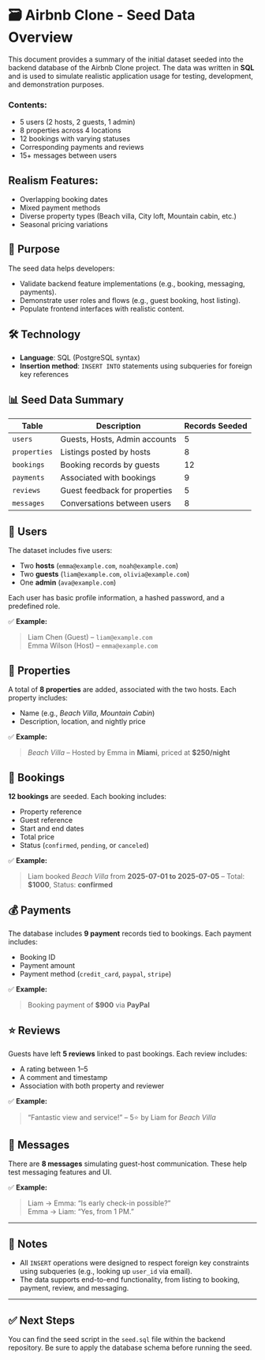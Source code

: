 # 🗃️ Airbnb Clone - Seed Data Overview

This document provides a summary of the initial dataset seeded into the backend database of the Airbnb Clone project. The data was written in **SQL** and is used to simulate realistic application usage for testing, development, and demonstration purposes.

### Contents:
- 5 users (2 hosts, 2 guests, 1 admin)
- 8 properties across 4 locations
- 12 bookings with varying statuses
- Corresponding payments and reviews
- 15+ messages between users

## Realism Features:
- Overlapping booking dates
- Mixed payment methods
- Diverse property types (Beach villa, City loft, Mountain cabin, etc.)
- Seasonal pricing variations

## 🧪 Purpose

The seed data helps developers:

- Validate backend feature implementations (e.g., booking, messaging, payments).
- Demonstrate user roles and flows (e.g., guest booking, host listing).
- Populate frontend interfaces with realistic content.

## 🛠️ Technology

- **Language**: SQL (PostgreSQL syntax)
- **Insertion method**: `INSERT INTO` statements using subqueries for foreign key references

## 📊 Seed Data Summary

| Table       | Description                      | Records Seeded |
|-------------|----------------------------------|----------------|
| `users`     | Guests, Hosts, Admin accounts    | 5              |
| `properties`| Listings posted by hosts         | 8              |
| `bookings`  | Booking records by guests        | 12             |
| `payments`  | Associated with bookings         | 9              |
| `reviews`   | Guest feedback for properties    | 5              |
| `messages`  | Conversations between users      | 8              |

## 👤 Users

The dataset includes five users:
- Two **hosts** (`emma@example.com`, `noah@example.com`)
- Two **guests** (`liam@example.com`, `olivia@example.com`)
- One **admin** (`ava@example.com`)

Each user has basic profile information, a hashed password, and a predefined role.

✅ **Example:**
> Liam Chen (Guest) – `liam@example.com`  
> Emma Wilson (Host) – `emma@example.com`

## 🏡 Properties

A total of **8 properties** are added, associated with the two hosts. Each property includes:
- Name (e.g., *Beach Villa*, *Mountain Cabin*)
- Description, location, and nightly price

✅ **Example:**
> *Beach Villa* – Hosted by Emma in **Miami**, priced at **$250/night**

## 📆 Bookings

**12 bookings** are seeded. Each booking includes:
- Property reference
- Guest reference
- Start and end dates
- Total price
- Status (`confirmed`, `pending`, or `canceled`)

✅ **Example:**
> Liam booked *Beach Villa* from **2025-07-01 to 2025-07-05** – Total: **$1000**, Status: **confirmed**

## 💰 Payments

The database includes **9 payment** records tied to bookings. Each payment includes:
- Booking ID
- Payment amount
- Payment method (`credit_card`, `paypal`, `stripe`)

✅ **Example:**
> Booking payment of **$900** via **PayPal**

## ⭐ Reviews

Guests have left **5 reviews** linked to past bookings. Each review includes:
- A rating between 1–5
- A comment and timestamp
- Association with both property and reviewer

✅ **Example:**
> “Fantastic view and service!” – 5⭐ by Liam for *Beach Villa*

## 💬 Messages

There are **8 messages** simulating guest-host communication. These help test messaging features and UI.

✅ **Example:**
> Liam → Emma: “Is early check-in possible?”  
> Emma → Liam: “Yes, from 1 PM.”

---

## 🧾 Notes

- All `INSERT` operations were designed to respect foreign key constraints using subqueries (e.g., looking up `user_id` via email).
- The data supports end-to-end functionality, from listing to booking, payment, review, and messaging.

---

## ✅ Next Steps

You can find the seed script in the `seed.sql` file within the backend repository. Be sure to apply the database schema before running the seed.

